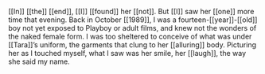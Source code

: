 [[In]] [[the]] [[end]], [[I]] [[found]] her [[not]]. But [[I]] saw her [[one]] more time that evening. Back in October [[1989]], I was a fourteen-[[year]]-[[old]] boy not yet exposed to Playboy or adult films, and knew not the wonders of the naked female form. I was too sheltered to conceive of what was under [[Tara]]’s uniform, the garments that clung to her [[alluring]] body. Picturing her as I touched myself, what I saw was her smile, her [[laugh]], the way she said my name.